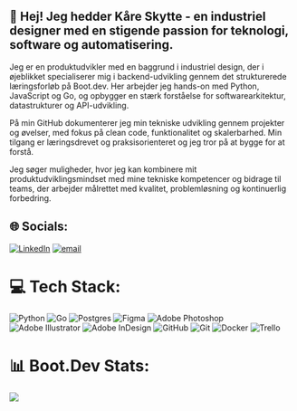 ## 👋 Hej! Jeg hedder Kåre Skytte - en industriel designer med en stigende passion for teknologi, software og automatisering.

Jeg er en produktudvikler med en baggrund i industriel design, der i øjeblikket specialiserer mig i backend-udvikling gennem det strukturerede læringsforløb på Boot.dev. Her arbejder jeg hands-on med Python, JavaScript og Go, og opbygger en stærk forståelse for softwarearkitektur, datastrukturer og API-udvikling.<br/>

På min GitHub dokumenterer jeg min tekniske udvikling gennem projekter og øvelser, med fokus på clean code, funktionalitet og skalerbarhed. Min tilgang er læringsdrevet og praksisorienteret og jeg tror på at bygge for at forstå.<br/>

Jeg søger muligheder, hvor jeg kan kombinere mit produktudviklingsmindset med mine tekniske kompetencer og bidrage til teams, der arbejder målrettet med kvalitet, problemløsning og kontinuerlig forbedring.<br/>



## 🌐 Socials:
[![LinkedIn](https://img.shields.io/badge/LinkedIn-%230077B5.svg?logo=linkedin&logoColor=white)](https://linkedin.com/in/kaareskytte) [![email](https://img.shields.io/badge/Email-D14836?logo=gmail&logoColor=white)](mailto:kaareskytte1431@gmail.com) 

# 💻 Tech Stack:
![Python](https://img.shields.io/badge/python-3670A0?style=for-the-badge&logo=python&logoColor=ffdd54) ![Go](https://img.shields.io/badge/go-%2300ADD8.svg?style=for-the-badge&logo=go&logoColor=white) ![Postgres](https://img.shields.io/badge/postgres-%23316192.svg?style=for-the-badge&logo=postgresql&logoColor=white) ![Figma](https://img.shields.io/badge/figma-%23F24E1E.svg?style=for-the-badge&logo=figma&logoColor=white) ![Adobe Photoshop](https://img.shields.io/badge/adobe%20photoshop-%2331A8FF.svg?style=for-the-badge&logo=adobe%20photoshop&logoColor=white) ![Adobe Illustrator](https://img.shields.io/badge/adobe%20illustrator-%23FF9A00.svg?style=for-the-badge&logo=adobe%20illustrator&logoColor=white) ![Adobe InDesign](https://img.shields.io/badge/Adobe%20InDesign-49021F?style=for-the-badge&logo=adobeindesign&logoColor=FF3366) ![GitHub](https://img.shields.io/badge/github-%23121011.svg?style=for-the-badge&logo=github&logoColor=white) ![Git](https://img.shields.io/badge/git-%23F05033.svg?style=for-the-badge&logo=git&logoColor=white) ![Docker](https://img.shields.io/badge/docker-%230db7ed.svg?style=for-the-badge&logo=docker&logoColor=white) ![Trello](https://img.shields.io/badge/Trello-%23026AA7.svg?style=for-the-badge&logo=Trello&logoColor=white)
# 📊 Boot.Dev Stats:
<p align="left">
  <img src="https://api.boot.dev/v1/users/public/38d5c04c-d1ad-4e8e-9e6a-4ede6c8baa80/thumbnail" >
</p>

<!-- Proudly created with GPRM ( https://gprm.itsvg.in ) -->
